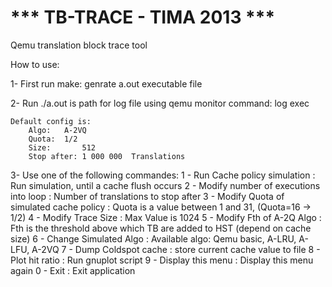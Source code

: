  *** TB-TRACE - TIMA 2013 ***
==============================

Qemu translation block trace tool

How to use:

1- First run make: genrate a.out executable file

2- Run ./a.out <Qemu Log file>
	<the Qemu Log file> is path for log file using qemu monitor command: log exec

	Default config is:
		Algo: 	A-2VQ
		Quota: 	1/2
		Size:		512
		Stop after: 1 000 000  Translations

3- Use one of the following commandes:
	1 - Run Cache policy simulation					:		Run simulation, until a cache flush occurs
	2 - Modify number of executions into loop		:		Number of translations to stop after
	3 - Modify Quota of simulated cache policy	:		Quota is a value between 1 and 31, (Quota=16 -> 1/2)
	4 - Modify Trace Size								:		Max Value is 1024
	5 - Modify Fth of A-2Q Algo						:		Fth is the threshold above which TB are added to HST (depend on cache size)
	6 - Change Simulated Algo							:		Available algo: Qemu basic, A-LRU, A-LFU, A-2VQ
	7 - Dump Coldspot cache								:		store current cache value to file
	8 - Plot hit ratio									:		Run gnuplot script
	9 - Display this menu								:		Display this menu again
	0 - Exit													:		Exit application

	
